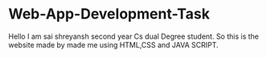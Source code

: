 # Web-App-Development-Task

Hello I am sai shreyansh second year Cs dual Degree student.
So this is the website made by made me using HTML,CSS and JAVA SCRIPT.
